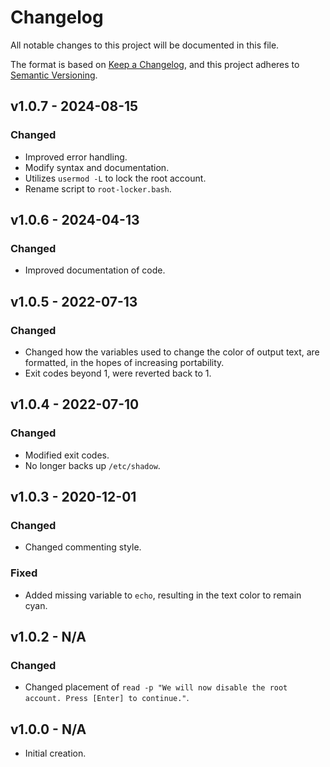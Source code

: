 # Changelog

All notable changes to this project will be documented in this file.

The format is based on [Keep a Changelog](https://keepachangelog.com/en/1.0.0/), and this project adheres to [Semantic Versioning](https://semver.org/spec/v2.0.0.html).

## v1.0.7 - 2024-08-15

### Changed

- Improved error handling.
- Modify syntax and documentation.
- Utilizes `usermod -L` to lock the root account.
- Rename script to `root-locker.bash`.

## v1.0.6 - 2024-04-13

### Changed

- Improved documentation of code.

## v1.0.5 - 2022-07-13

### Changed

- Changed how the variables used to change the color of output text, are formatted, in the hopes of increasing portability.
- Exit codes beyond 1, were reverted back to 1.

## v1.0.4 - 2022-07-10

### Changed

- Modified exit codes.
- No longer backs up `/etc/shadow`.

## v1.0.3 - 2020-12-01

### Changed

- Changed commenting style.

### Fixed

- Added missing variable to `echo`, resulting in the text color to remain cyan.

## v1.0.2 - N/A

### Changed

- Changed placement of `read -p "We will now disable the root account. Press [Enter] to continue."`.

## v1.0.0 - N/A

- Initial creation.
